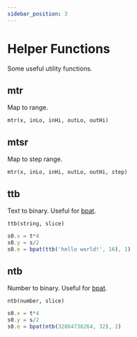 ```yaml
---
sidebar_position: 3
---
```

# Helper Functions
Some useful utility functions.

## mtr
Map to range.

`mtr(x, inLo, inHi, outLo, outHi)`

## mtsr
Map to step range.

`mtr(x, inLo, inHi, outLo, outHi, step)`

## ttb
Text to binary. Useful for [bpat](/docs/docs/functions/logical-functions).

`ttb(string, slice)`

```js
s0.x = t*4
s0.y = s/2
s0.e = bpat(ttb('hello world!', 16), 1)
```

## ntb
Number to binary. Useful for [bpat](/docs/docs/functions/logical-functions).

`ntb(number, slice)`

```js
s0.x = t*4
s0.y = s/2
s0.e = bpat(ntb(32864738264, 32), 2)
```